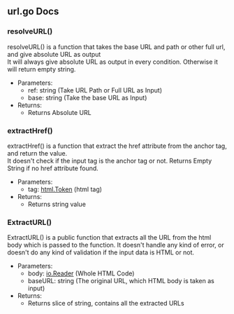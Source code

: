 ## url.go Docs

### resolveURL()

resolveURL() is a function that takes the base URL and path or other full url, and give absolute URL as output  
It will always give absolute URL as output in every condition. Otherwise it will return empty string.

- Parameters:
  - ref: string (Take URL Path or Full URL as Input)
  - base: string (Take the base URL as Input)
- Returns:
  - Returns Absolute URL

### extractHref()

extractHref() is a function that extract the href attribute from the anchor tag, and return the value.  
It doesn't check if the input tag is the anchor tag or not. Returns Empty String if no href attribute found.

- Parameters:
  - tag: [html.Token](https://pkg.go.dev/golang.org/x/net@v0.33.0/html#Token) (html tag)
- Returns:
  - Returns string value

### ExtractURL()

ExtractURL() is a public function that extracts all the URL from the html body which is passed to the function. It doesn't handle any kind of error, or doesn't do any kind of validation if the input data is HTML or not.

- Parameters:
  - body: [io.Reader](https://pkg.go.dev/io#Reader) (Whole HTML Code)
  - baseURL: string (The original URL, which HTML body is taken as input)
- Returns:
  - Returns slice of string, contains all the extracted URLs
